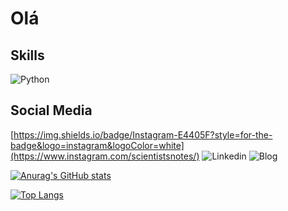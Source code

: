 # Olá

## Skills
![Python](https://img.shields.io/badge/Python-FFD43B?style=for-the-badge&logo=python&logoColor=blue)

## Social Media
[https://img.shields.io/badge/Instagram-E4405F?style=for-the-badge&logo=instagram&logoColor=white](https://www.instagram.com/scientistsnotes/) ![Linkedin](https://img.shields.io/badge/LinkedIn-0077B5?style=for-the-badge&logo=linkedin&logoColor=white) ![Blog](https://img.shields.io/badge/Blogger-FF5722?style=for-the-badge&logo=blogger&logoColor=white)





[![Anurag's GitHub stats](https://github-readme-stats.vercel.app/api?username=Wendelvsouza&show_icons=true&theme=radical)](https://github.com/anuraghazra/github-readme-stats)

[![Top Langs](https://github-readme-stats.vercel.app/api/top-langs/?username=Wendelvsouza&theme=radical)](https://github.com/anuraghazra/github-readme-stats)

